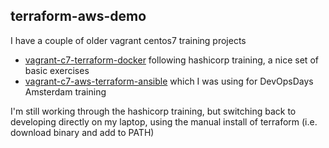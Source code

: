 ## terraform-aws-demo

I have a couple of older vagrant centos7 training projects
* [vagrant-c7-terraform-docker](https://github.com/dgapitts/vagrant-c7-terraform-docker) following hashicorp training, a nice set of basic exercises 
* [vagrant-c7-aws-terraform-ansible](https://github.com/dgapitts/vagrant-c7-aws-terraform-ansible) which I was using for DevOpsDays Amsterdam training

I'm still working through the hashicorp training, but switching back to developing directly on my laptop, using the manual install of terraform (i.e. download binary and add to PATH)

